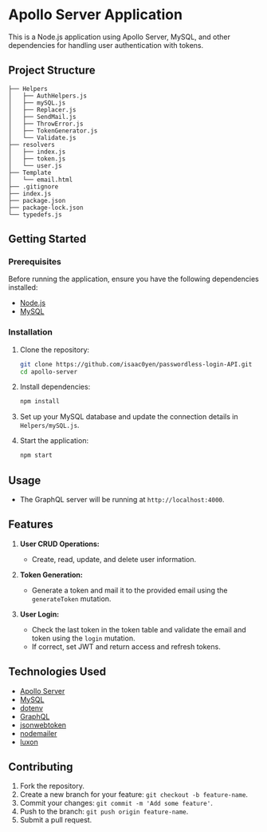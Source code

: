 # Apollo Server Application

This is a Node.js application using Apollo Server, MySQL, and other dependencies for handling user authentication with tokens.

## Project Structure
```
├── Helpers
│   ├── AuthHelpers.js
│   ├── mySQL.js
│   ├── Replacer.js
│   ├── SendMail.js
│   ├── ThrowError.js
│   ├── TokenGenerator.js
│   └── Validate.js
├── resolvers
│   ├── index.js
│   ├── token.js
│   └── user.js
├── Template
│   └── email.html
├── .gitignore
├── index.js
├── package.json
├── package-lock.json
└── typedefs.js
```

## Getting Started

### Prerequisites

Before running the application, ensure you have the following dependencies installed:

- [Node.js](https://nodejs.org/)
- [MySQL](https://dev.mysql.com/downloads/)

### Installation

1. Clone the repository:

   ```bash
   git clone https://github.com/isaac0yen/passwordless-login-API.git
   cd apollo-server
   ```

2. Install dependencies:

   ```bash
   npm install
   ```

3. Set up your MySQL database and update the connection details in `Helpers/mySQL.js`.

4. Start the application:

   ```bash
   npm start
   ```

## Usage

- The GraphQL server will be running at `http://localhost:4000`.

## Features

1. **User CRUD Operations:**
   - Create, read, update, and delete user information.

2. **Token Generation:**
   - Generate a token and mail it to the provided email using the `generateToken` mutation.

3. **User Login:**
   - Check the last token in the token table and validate the email and token using the `login` mutation.
   - If correct, set JWT and return access and refresh tokens.

## Technologies Used

- [Apollo Server](https://www.apollographql.com/docs/apollo-server/)
- [MySQL](https://www.mysql.com/)
- [dotenv](https://www.npmjs.com/package/dotenv)
- [GraphQL](https://graphql.org/)
- [jsonwebtoken](https://www.npmjs.com/package/jsonwebtoken)
- [nodemailer](https://nodemailer.com/)
- [luxon](https://moment.github.io/luxon/)

## Contributing

1. Fork the repository.
2. Create a new branch for your feature: `git checkout -b feature-name`.
3. Commit your changes: `git commit -m 'Add some feature'`.
4. Push to the branch: `git push origin feature-name`.
5. Submit a pull request.